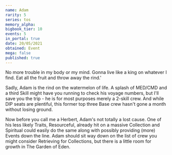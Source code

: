 ```yaml
---
name: Adam
rarity: 5
series: tos
memory_alpha:
bigbook_tier: 10
events: 5
in_portal: true
date: 20/05/2021
obtained: Event
mega: false
published: true
---
```


No more trouble in my body or my mind. Gonna live like a king on whatever I find. Eat all the fruit and throw away the rind.' 

Sadly, Adam is the rind on the watermelon of life. A splash of MED/CMD and a third Skill might have you running to check his voyage numbers, but I'll save you the trip - he is for most purposes merely a 2-skill crew. And while DIP seats are plentiful, this former top three Base crew hasn't gone a month without losing ground. 

Now before you call me a Herbert, Adam's not totally a lost cause. One of his less likely Traits, Resourceful, already hit on a massive Collection and Spiritual could easily do the same along with possibly providing (more) Events down the line. Adam should sit way down on the list of crew you might consider Retrieving for Collections, but there is a little room for growth in The Garden of Eden.
